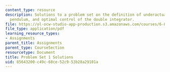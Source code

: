 ```yaml
---
content_type: resource
description: Solutions to a problem set on the definition of underactuated, the simple
  pendulum, and optimal control of the double integrator.
file: https://ol-ocw-studio-app-production.s3.amazonaws.com/courses/6-832-underactuated-robotics-spring-2009/85643200c49c68ce52c953b28a29101a_MIT6_832s09_sol_pset01.pdf
file_type: application/pdf
learning_resource_types:
- Assignments
parent_title: Assignments
parent_type: CourseSection
resourcetype: Document
title: Problem Set 1 Solutions
uid: 85643200-c49c-68ce-52c9-53b28a29101a
---
```

